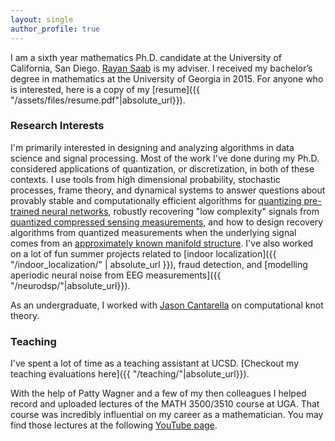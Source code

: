 ```yaml
--- 
layout: single
author_profile: true
---
```


I am a sixth year mathematics Ph.D. candidate at the University
of California, San Diego. [Rayan Saab](http://www.math.ucsd.edu/~rsaab/) is my adviser.
I received my bachelor’s degree in mathematics at the University of Georgia in 2015.
For anyone who is interested, here is a copy of my [resume]({{ "/assets/files/resume.pdf"|absolute_url}}).

### Research Interests
I'm primarily interested in designing and analyzing algorithms in data science and signal processing. Most of the work I've done during my Ph.D. considered applications of quantization, or discretization, in both of these contexts. I use tools from high dimensional probability, stochastic processes, frame theory, and dynamical systems to answer questions about provably stable and computationally efficient algorithms for [quantizing pre-trained neural networks](https://arxiv.org/pdf/2010.15979.pdf), robustly recovering "low complexity" signals from [quantized compressed sensing measurements](https://arxiv.org/pdf/1709.09803.pdf), and how to design recovery algorithms from quantized measurements when the underlying signal comes from an [approximately known manifold structure](https://arxiv.org/pdf/1902.03726.pdf). I've also worked on a lot of fun summer projects related to [indoor localization]({{ "/indoor_localization/" | absolute_url }}), fraud detection, and [modelling aperiodic neural noise from EEG measurements]({{ "/neurodsp/"|absolute_url}}).

As an undergraduate, I worked with [Jason Cantarella](https://www.math.uga.edu/directory/people/jason-cantarella)
on computational knot theory.

### Teaching

I've spent a lot of time as a teaching assistant at UCSD. [Checkout my teaching evaluations here]({{ "/teaching/"|absolute_url}}).

With the help of Patty Wagner and a few of my then colleagues I helped record and uploaded lectures of the MATH 3500/3510 course at UGA. That course was incredibly influential on my career as a mathematician. You may find those lectures at the following [YouTube page](https://www.youtube.com/channel/UCp9W-et2Zbx7u5_VMiXGtPQ).